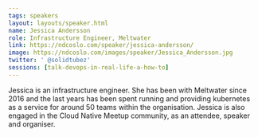 ```yaml
---
tags: speakers
layout: layouts/speaker.html
name: Jessica Andersson
role: Infrastructure Engineer, Meltwater
link: https://ndcoslo.com/speaker/jessica-andersson/
image: https://ndcoslo.com/images/speaker/Jessica_Andersson.jpg
twitter: ' @solidtubez'
sessions: [talk-devops-in-real-life-a-how-to]
---
```

Jessica is an infrastructure engineer. She has been with Meltwater since 2016 and the last years has been spent running and providing kubernetes as a service for around 50 teams within the organisation. Jessica is also engaged in the Cloud Native Meetup community, as an attendee, speaker and organiser.
